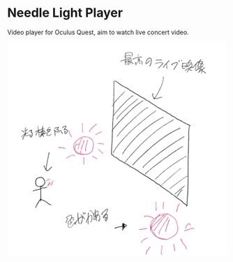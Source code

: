 # Needle Light Player
Video player for Oculus Quest, aim to watch live concert video.

![](./overview.png)


